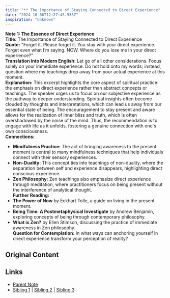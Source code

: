 ```yaml
---
title: "** The Importance of Staying Connected to Direct Experience"
date: "2024-10-06T12:27:45.935Z"
inspiration: "Unknown"
---
```


  
**Note 1: The Essence of Direct Experience**  
**Title:** The Importance of Staying Connected to Direct Experience  
**Quote:** "Forget it. Please forget it. You stay with your direct experience. Forget even what I’m saying. NOW. Where do you lose me in your direct experience?"  
**Translation into Modern English:** Let go of all other considerations. Focus solely on your immediate experience. Do not hold onto my words; instead, question where my teachings drop away from your actual experience at this moment.  
**Explanation:** This excerpt highlights the core aspect of spiritual practice: the emphasis on direct experience rather than abstract concepts or teachings. The speaker urges us to focus on our subjective experience as the pathway to deeper understanding. Spiritual insights often become clouded by thoughts and interpretations, which can lead us away from our essential state of being. The encouragement to stay present and aware allows for the realization of inner bliss and truth, which is often overshadowed by the noise of the mind. Thus, the recommendation is to engage with life as it unfolds, fostering a genuine connection with one's own consciousness.  
**Connections:**  
- **Mindfulness Practice:** The act of bringing awareness to the present moment is central to many mindfulness techniques that help individuals connect with their sensory experiences.  
- **Non-Duality:** This concept ties into teachings of non-duality, where the separation between self and experience disappears, highlighting direct conscious experience.  
- **Zen Philosophy:** Zen teachings also emphasize direct experience through meditation, where practitioners focus on being present without the interference of analytical thought.  
**Further Reading:**  
- **The Power of Now** by Eckhart Tolle, a guide on living in the present moment.  
- **Being Time: A Postmetaphysical Investigate** by Andrew Benjamin, exploring concepts of being through contemporary philosophy.  
- **What is Zen?** by Ellen Stimson, discussing the practice of immediate awareness in Zen philosophy.  
**Question for Contemplation:** In what ways can anchoring yourself in direct experience transform your perception of reality? 



## Original Content



## Links

- [Parent Note](/parent-note.md)
- [Sibling 1](/zettel1.md) | [Sibling 2](/zettel2.md) | [Sibling 3](/zettel3.md)

